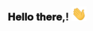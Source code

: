 <h2> 𝐇𝐞𝐥𝐥𝐨 𝐭𝐡𝐞𝐫𝐞,! <img src="https://github.com/ABSphreak/ABSphreak/blob/master/gifs/Hi.gif" width="30px"></h2>

<!--
**SantiagoBobrik/SantiagoBobrik** is a ✨ _special_ ✨ repository because its `README.md` (this file) appears on your GitHub profile.

Here are some ideas to get you started:

- 🔭 I’m currently working on ...
- 🌱 I’m currently learning ...
- 👯 I’m looking to collaborate on ...
- 🤔 I’m looking for help with ...
- 💬 Ask me about ...
- 📫 How to reach me: ...
- 😄 Pronouns: ...
- ⚡ Fun fact: ...
-->
